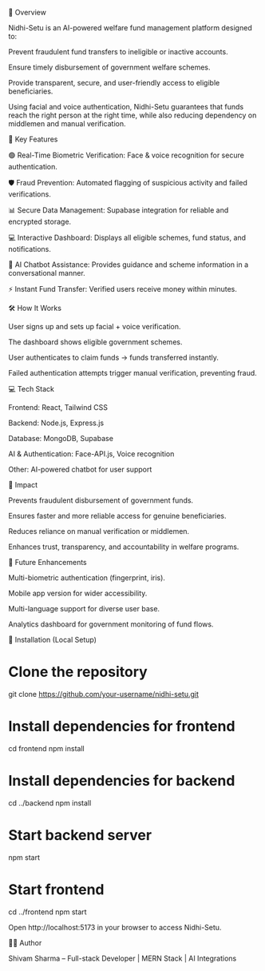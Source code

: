 🚀 Overview

Nidhi-Setu is an AI-powered welfare fund management platform designed to:

Prevent fraudulent fund transfers to ineligible or inactive accounts.

Ensure timely disbursement of government welfare schemes.

Provide transparent, secure, and user-friendly access to eligible beneficiaries.

Using facial and voice authentication, Nidhi-Setu guarantees that funds reach the right person at the right time, while also reducing dependency on middlemen and manual verification.

🌟 Key Features

🟢 Real-Time Biometric Verification: Face & voice recognition for secure authentication.

🛡️ Fraud Prevention: Automated flagging of suspicious activity and failed verifications.

📊 Secure Data Management: Supabase integration for reliable and encrypted storage.

💻 Interactive Dashboard: Displays all eligible schemes, fund status, and notifications.

🤖 AI Chatbot Assistance: Provides guidance and scheme information in a conversational manner.

⚡ Instant Fund Transfer: Verified users receive money within minutes.

🛠 How It Works

User signs up and sets up facial + voice verification.

The dashboard shows eligible government schemes.

User authenticates to claim funds → funds transferred instantly.

Failed authentication attempts trigger manual verification, preventing fraud.

💻 Tech Stack

Frontend: React, Tailwind CSS

Backend: Node.js, Express.js

Database: MongoDB, Supabase

AI & Authentication: Face-API.js, Voice recognition

Other: AI-powered chatbot for user support

🎯 Impact

Prevents fraudulent disbursement of government funds.

Ensures faster and more reliable access for genuine beneficiaries.

Reduces reliance on manual verification or middlemen.

Enhances trust, transparency, and accountability in welfare programs.

🌱 Future Enhancements

Multi-biometric authentication (fingerprint, iris).

Mobile app version for wider accessibility.

Multi-language support for diverse user base.

Analytics dashboard for government monitoring of fund flows.


📂 Installation (Local Setup)
# Clone the repository
git clone https://github.com/your-username/nidhi-setu.git

# Install dependencies for frontend
cd frontend
npm install

# Install dependencies for backend
cd ../backend
npm install

# Start backend server
npm start

# Start frontend
cd ../frontend
npm start


Open http://localhost:5173 in your browser to access Nidhi-Setu.

👨‍💻 Author

Shivam Sharma – Full-stack Developer | MERN Stack | AI Integrations